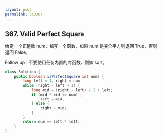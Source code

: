 ```yaml
---
layout: post
permalink: lc0367 
---
```


## 367. Valid Perfect Square

给定一个正整数 num，编写一个函数，如果 num 是完全平方则返回 True，否则返回 False。

Follow up：不要使用任何内置的库函数，例如 sqrt。

```java
class Solution {
    public boolean isPerfectSquare(int num) {
        long left = 1, right = num;
        while (right - left > 1) {
            long mid = (right - left) / 2 + left;
            if (mid * mid <= num) {
                left = mid;
            } else {
                right = mid;
            }
        }
        return num == left * left;
    }
}
```